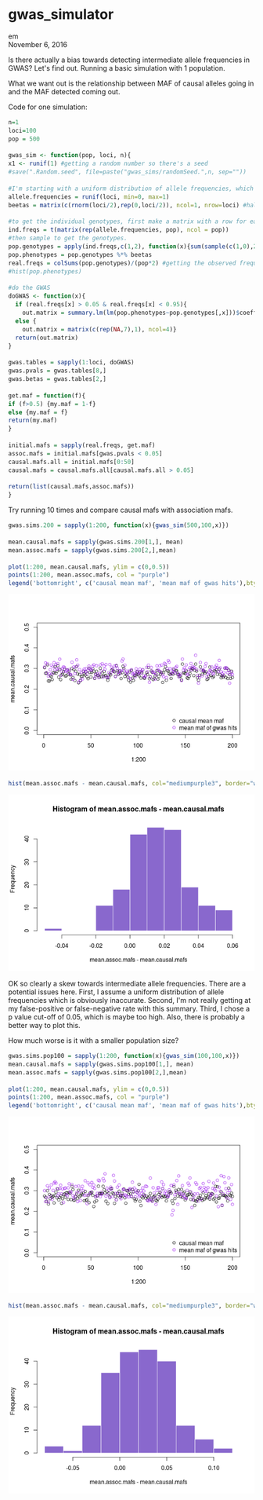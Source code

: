 # gwas_simulator
em  
November 6, 2016  



Is there actually a bias towards detecting intermediate allele frequencies in GWAS? Let's find out. Running a basic simulation with 1 population.

What we want out is the relationship between MAF of causal alleles going in and the MAF detected coming out.

Code for one simulation:

```r
n=1
loci=100
pop = 500

gwas_sim <- function(pop, loci, n){
x1 <- runif(1) #getting a random number so there's a seed
#save(".Random.seed", file=paste("gwas_sims/randomSeed.",n, sep=""))

#I'm starting with a uniform distribution of allele frequencies, which is obviously unrealistic, but lets us examine variation between different frequencies more easily.
allele.frequencies = runif(loci, min=0, max=1) 
beetas = matrix(c(rnorm(loci/2),rep(0,loci/2)), ncol=1, nrow=loci) #half are 0, half are from a normal distribution

#to get the individual genotypes, first make a matrix with a row for each individual, column for each locus, value is the underlying allele frequency of the population
ind.freqs = t(matrix(rep(allele.frequencies, pop), ncol = pop))
#then sample to get the genotypes.
pop.genotypes = apply(ind.freqs,c(1,2), function(x){sum(sample(c(1,0),2,replace=TRUE, prob = c(x,1-x)))} )
pop.phenotypes = pop.genotypes %*% beetas
real.freqs = colSums(pop.genotypes)/(pop*2) #getting the observed frequency
#hist(pop.phenotypes)

#do the GWAS
doGWAS <- function(x){
  if (real.freqs[x] > 0.05 & real.freqs[x] < 0.95){ 
    out.matrix = summary.lm(lm(pop.phenotypes~pop.genotypes[,x]))$coefficients }
  else {
    out.matrix = matrix(c(rep(NA,7),1), ncol=4)}
  return(out.matrix)
}

gwas.tables = sapply(1:loci, doGWAS)
gwas.pvals = gwas.tables[8,]
gwas.betas = gwas.tables[2,]

get.maf = function(f){
if (f>0.5) {my.maf = 1-f}
else {my.maf = f}
return(my.maf)
}

initial.mafs = sapply(real.freqs, get.maf)
assoc.mafs = initial.mafs[gwas.pvals < 0.05]
causal.mafs.all = initial.mafs[0:50]
causal.mafs = causal.mafs.all[causal.mafs.all > 0.05]

return(list(causal.mafs,assoc.mafs))
}
```


Try running 10 times and compare causal mafs with association mafs.


```r
gwas.sims.200 = sapply(1:200, function(x){gwas_sim(500,100,x)})

mean.causal.mafs = sapply(gwas.sims.200[1,], mean)
mean.assoc.mafs = sapply(gwas.sims.200[2,],mean)

plot(1:200, mean.causal.mafs, ylim = c(0,0.5))
points(1:200, mean.assoc.mafs, col = "purple")
legend('bottomright', c('causal mean maf', 'mean maf of gwas hits'),bty="n", col = c("black","purple"), pch=1)
```

![](gwas_simulator_files/figure-html/unnamed-chunk-2-1.png)<!-- -->

```r
hist(mean.assoc.mafs - mean.causal.mafs, col="mediumpurple3", border="white")
```

![](gwas_simulator_files/figure-html/unnamed-chunk-2-2.png)<!-- -->

OK so clearly a skew towards intermediate allele frequencies. There are a potential issues here. First, I assume a uniform distribution of allele frequencies which is obviously inaccurate. Second, I'm not really getting at my false-positive or false-negative rate with this summary. Third, I chose a p value cut-off of 0.05, which is maybe too high. Also, there is probably a better way to plot this.

How much worse is it with a smaller population size?

```r
gwas.sims.pop100 = sapply(1:200, function(x){gwas_sim(100,100,x)})
mean.causal.mafs = sapply(gwas.sims.pop100[1,], mean)
mean.assoc.mafs = sapply(gwas.sims.pop100[2,],mean)

plot(1:200, mean.causal.mafs, ylim = c(0,0.5))
points(1:200, mean.assoc.mafs, col = "purple")
legend('bottomright', c('causal mean maf', 'mean maf of gwas hits'),bty="n", col = c("black","purple"), pch=1)
```

![](gwas_simulator_files/figure-html/unnamed-chunk-3-1.png)<!-- -->

```r
hist(mean.assoc.mafs - mean.causal.mafs, col="mediumpurple3", border="white")
```

![](gwas_simulator_files/figure-html/unnamed-chunk-3-2.png)<!-- -->
